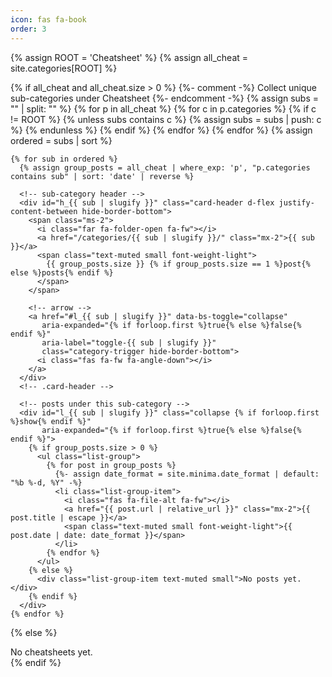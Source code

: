 ```yaml
---
icon: fas fa-book
order: 3
---
```


<div class="card categories">
  {% assign ROOT = 'Cheatsheet' %}
  {% assign all_cheat = site.categories[ROOT] %}

  {% if all_cheat and all_cheat.size > 0 %}
    {%- comment -%} Collect unique sub-categories under Cheatsheet {%- endcomment -%}
    {% assign subs = "" | split: "" %}
    {% for p in all_cheat %}
      {% for c in p.categories %}
        {% if c != ROOT %}
          {% unless subs contains c %}
            {% assign subs = subs | push: c %}
          {% endunless %}
        {% endif %}
      {% endfor %}
    {% endfor %}
    {% assign ordered = subs | sort %}

    {% for sub in ordered %}
      {% assign group_posts = all_cheat | where_exp: 'p', "p.categories contains sub" | sort: 'date' | reverse %}

      <!-- sub-category header -->
      <div id="h_{{ sub | slugify }}" class="card-header d-flex justify-content-between hide-border-bottom">
        <span class="ms-2">
          <i class="far fa-folder-open fa-fw"></i>
          <a href="/categories/{{ sub | slugify }}/" class="mx-2">{{ sub }}</a>
          <span class="text-muted small font-weight-light">
            {{ group_posts.size }} {% if group_posts.size == 1 %}post{% else %}posts{% endif %}
          </span>
        </span>

        <!-- arrow -->
        <a href="#l_{{ sub | slugify }}" data-bs-toggle="collapse"
           aria-expanded="{% if forloop.first %}true{% else %}false{% endif %}"
           aria-label="toggle-{{ sub | slugify }}"
           class="category-trigger hide-border-bottom">
          <i class="fas fa-fw fa-angle-down"></i>
        </a>
      </div>
      <!-- .card-header -->

      <!-- posts under this sub-category -->
      <div id="l_{{ sub | slugify }}" class="collapse {% if forloop.first %}show{% endif %}"
           aria-expanded="{% if forloop.first %}true{% else %}false{% endif %}">
        {% if group_posts.size > 0 %}
          <ul class="list-group">
            {% for post in group_posts %}
              {%- assign date_format = site.minima.date_format | default: "%b %-d, %Y" -%}
              <li class="list-group-item">
                <i class="fas fa-file-alt fa-fw"></i>
                <a href="{{ post.url | relative_url }}" class="mx-2">{{ post.title | escape }}</a>
                <span class="text-muted small font-weight-light">{{ post.date | date: date_format }}</span>
              </li>
            {% endfor %}
          </ul>
        {% else %}
          <div class="list-group-item text-muted small">No posts yet.</div>
        {% endif %}
      </div>
    {% endfor %}
  {% else %}
    <div class="card-header">
      <span class="ms-2">No cheatsheets yet.</span>
    </div>
  {% endif %}
</div>


